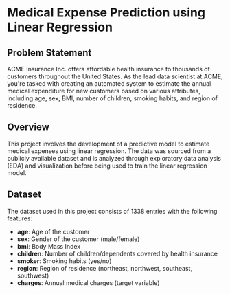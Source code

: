 # Medical Expense Prediction using Linear Regression

## Problem Statement
ACME Insurance Inc. offers affordable health insurance to thousands of customers throughout the United States. As the lead data scientist at ACME, you're tasked with creating an automated system to estimate the annual medical expenditure for new customers based on various attributes, including age, sex, BMI, number of children, smoking habits, and region of residence.

## Overview
This project involves the development of a predictive model to estimate medical expenses using linear regression. The data was sourced from a publicly available dataset and is analyzed through exploratory data analysis (EDA) and visualization before being used to train the linear regression model.

## Dataset
The dataset used in this project consists of 1338 entries with the following features:

- **age**: Age of the customer
- **sex**: Gender of the customer (male/female)
- **bmi**: Body Mass Index
- **children**: Number of children/dependents covered by health insurance
- **smoker**: Smoking habits (yes/no)
- **region**: Region of residence (northeast, northwest, southeast, southwest)
- **charges**: Annual medical charges (target variable)

